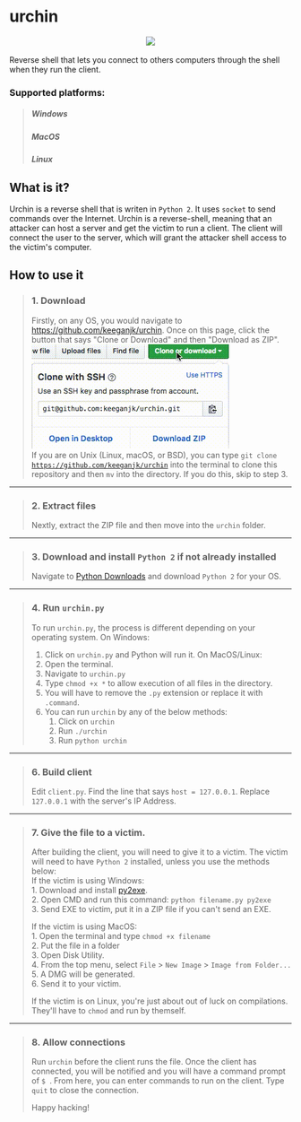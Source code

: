 # urchin
<div style="text-align:center"><img src ="https://github.com/keeganjk/urchin/blob/master/img/urchin.GIF" /></div>

Reverse shell that lets you connect to others computers through the shell when they run the client.

### Supported platforms:
> <h5>Windows</h5>
> <h5>MacOS</h5>
> <h5>Linux</h5>

## What is it?
Urchin is a reverse shell that is writen in `Python 2`. It uses `socket` to send commands over the Internet. Urchin is a reverse-shell, meaning that an attacker can host a server and get the victim to run a client. The client will connect the user to the server, which will grant the attacker shell access to the victim's computer.

## How to use it
> ### 1. Download
> Firstly, on any OS, you would navigate to https://github.com/keeganjk/urchin. Once on this page, click the button that says "Clone or Download" and then "Download as ZIP".
> <br />
> ![Clone or Download](https://github.com/keeganjk/urchin/blob/master/img/clone%20or%20download.gif?raw=true "")
> <br />
> If you are on Unix (Linux, macOS, or BSD), you can type <code>git clone https://github.com/keeganjk/urchin</code> into the terminal to 
> clone this repository and then <code>mv</code> into the directory. If you do this, skip to step 3.

<hr>

> ### 2. Extract files
> Nextly, extract the ZIP file and then move into the `urchin` folder.

<hr>

> ### 3. Download and install `Python 2` if not already installed
> Navigate to [Python Downloads](https://www.python.org/downloads/release/python-2713) and download `Python 2` for your OS.

<hr>

> ### 4. Run `urchin.py`
> To run `urchin.py`, the process is different depending on your operating system.
> On Windows:
>   1. Click on `urchin.py` and Python will run it.
> On MacOS/Linux:
>   1. Open the terminal.
>   2. Navigate to `urchin.py`
>   3. Type `chmod +x *` to allow e`x`ecution of all files in the directory.
>   4. You will have to remove the `.py` extension or replace it with `.command`.
>   5. You can run `urchin` by any of the below methods:
>        1. Click on `urchin`
>        2. Run `./urchin`
>        3. Run `python urchin`

<hr>

> ### 6. Build client
> Edit `client.py`. Find the line that says `host = 127.0.0.1`. Replace `127.0.0.1` with  the server's IP Address.

<hr>

> ### 7. Give the file to a victim.
> After building the client, you will need to give it to a victim.
> The victim will need to have `Python 2` installed, unless you use the methods below:<br/>
>   If the victim is using Windows:<br/>
>     1. Download and install [py2exe](https://sourceforge.net/projects/py2exe/ "py2exe"). <br/>
>     2. Open CMD and run this command: `python filename.py py2exe`<br/>
>     3. Send EXE to victim, put it in a ZIP file if you can't send an EXE.<br/>
>
>   If the victim is using MacOS:<br/>
>     1. Open the terminal and type `chmod +x filename`<br/>
>     2. Put the file in a folder<br/>
>     3. Open Disk Utility.<br/>
>     4. From the top menu, select `File` > `New Image` > `Image from Folder...`<br/>
>     5. A DMG will be generated.<br/>
>     6. Send it to your victim.<br/>
> 
>   If the victim is on Linux, you're just about out of luck on compilations. They'll have to `chmod` and run by themself.

<hr>

> ### 8. Allow connections
> Run `urchin` before the client runs the file.
> Once the client has connected, you will be notified and you will have a command prompt of `$ `.
> From here, you can enter commands to run on the client.
> Type `quit` to close the connection.
>
> Happy hacking!
